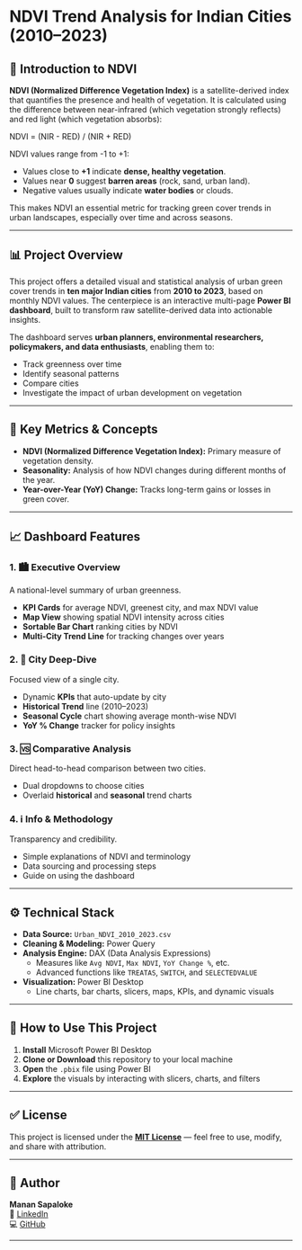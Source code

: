 # NDVI Trend Analysis for Indian Cities (2010–2023)

## 🌱 Introduction to NDVI

**NDVI (Normalized Difference Vegetation Index)** is a satellite-derived index that quantifies the presence and health of vegetation. It is calculated using the difference between near-infrared (which vegetation strongly reflects) and red light (which vegetation absorbs):

NDVI = (NIR - RED) / (NIR + RED)

NDVI values range from -1 to +1:
- Values close to **+1** indicate **dense, healthy vegetation**.
- Values near **0** suggest **barren areas** (rock, sand, urban land).
- Negative values usually indicate **water bodies** or clouds.

This makes NDVI an essential metric for tracking green cover trends in urban landscapes, especially over time and across seasons.

---

## 📊 Project Overview

This project offers a detailed visual and statistical analysis of urban green cover trends in **ten major Indian cities** from **2010 to 2023**, based on monthly NDVI values. The centerpiece is an interactive multi-page **Power BI dashboard**, built to transform raw satellite-derived data into actionable insights.

The dashboard serves **urban planners, environmental researchers, policymakers, and data enthusiasts**, enabling them to:
- Track greenness over time
- Identify seasonal patterns
- Compare cities
- Investigate the impact of urban development on vegetation

---

## 🧩 Key Metrics & Concepts

- **NDVI (Normalized Difference Vegetation Index):** Primary measure of vegetation density.
- **Seasonality:** Analysis of how NDVI changes during different months of the year.
- **Year-over-Year (YoY) Change:** Tracks long-term gains or losses in green cover.

---

## 📈 Dashboard Features

### 1. 🏙️ Executive Overview
A national-level summary of urban greenness.
- **KPI Cards** for average NDVI, greenest city, and max NDVI value
- **Map View** showing spatial NDVI intensity across cities
- **Sortable Bar Chart** ranking cities by NDVI
- **Multi-City Trend Line** for tracking changes over years

### 2. 🌳 City Deep-Dive
Focused view of a single city.
- Dynamic **KPIs** that auto-update by city
- **Historical Trend** line (2010–2023)
- **Seasonal Cycle** chart showing average month-wise NDVI
- **YoY % Change** tracker for policy insights

### 3. 🆚 Comparative Analysis
Direct head-to-head comparison between two cities.
- Dual dropdowns to choose cities
- Overlaid **historical** and **seasonal** trend charts

### 4. ℹ️ Info & Methodology
Transparency and credibility.
- Simple explanations of NDVI and terminology
- Data sourcing and processing steps
- Guide on using the dashboard

---

## ⚙️ Technical Stack

- **Data Source:** `Urban_NDVI_2010_2023.csv`
- **Cleaning & Modeling:** Power Query
- **Analysis Engine:** DAX (Data Analysis Expressions)
  - Measures like `Avg NDVI`, `Max NDVI`, `YoY Change %`, etc.
  - Advanced functions like `TREATAS`, `SWITCH`, and `SELECTEDVALUE`
- **Visualization:** Power BI Desktop
  - Line charts, bar charts, slicers, maps, KPIs, and dynamic visuals

---

## 🚀 How to Use This Project

1. **Install** Microsoft Power BI Desktop
2. **Clone or Download** this repository to your local machine
3. **Open** the `.pbix` file using Power BI
4. **Explore** the visuals by interacting with slicers, charts, and filters

---

## ✅ License

This project is licensed under the **[MIT License](./LICENSE)** — feel free to use, modify, and share with attribution.

---

## 👤 Author

**Manan Sapaloke**  
🔗 [LinkedIn](http://www.linkedin.com/in/manansapaloke)  
💻 [GitHub](https://github.com/MananSapaloke)

---

